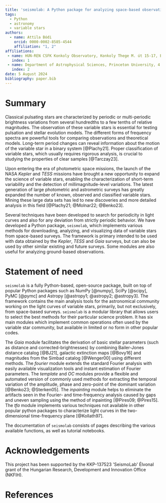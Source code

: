 ```yaml
---
title: 'seismolab: A Python package for analyzing space-based observations of variable stars'
tags:
  - Python
  - astronomy
  - variable stars
authors:
  - name: Attila Bódi
    orcid: 0000-0002-8585-4544
    affiliation: "1, 2"
affiliations:
 - name: HUN-REN CSFK Konkoly Observatory, Konkoly Thege M. út 15-17, Budapest, 1121, Hungary
   index: 1
 - name: Department of Astrophysical Sciences, Princeton University, 4 Ivy Lane, Princeton, NJ 08544, USA
   index: 2
date: 5 August 2024
bibliography: paper.bib
---
```


# Summary

Classical pulsating stars are characterized by periodic or multi-periodic brightness variations from several hundredths to a few tenths of relative magnitudes. The observation of these variable stars is essential for testing pulsation and stellar evolution models. The different forms of frequency spectra are powerful tools for comparing observations and theoretical models. Long-term period changes can reveal information about the motion of the variable star in a binary system [@Plachy21]. Proper classification of variable stars, which usually requires rigorous analysis, is crucial to studying the properties of clear samples [@Tarczay23].

Upon entering the era of photometric space missions, the launch of the NASA *Kepler* and *TESS* missions have brought a new opportunity to expand the science of variable stars, enabling the characterization of short-term variability and the detection of millimagnitude-level variations. The latest generation of large photometric and astrometric surveys has greatly expanded the number of known, observed and classified variable stars. Mining these large data sets has led to new discoveries and more detailed analysis in this field [@Plachy21; @Molnar22; @Benko23].

Several techniques have been developed to search for periodicity in light curves and also for any deviation from strictly periodic behavior. We have developed a Python package, ``seismolab``, which implements various methods for downloading, analyzing, and visualizing data of variable stars from space-based surveys. The framework is primary intended to be used with data obtained by the *Kepler*, *TESS* and *Gaia* surveys, but can also be used by other similar existing and future surveys. Some modules are also useful for analyzing ground-based observations.

# Statement of need

``seismolab`` is a fully Python-based, open-source package, built on top of popular Python packages such as NumPy [@numpy], SciPy [@scipy], PyMC [@pymc] and Astropy [@astropy1; @astropy2; @astropy3]. The framework contains the main analysis tools for the astronomical community working on the light curves of variable stars, primarily, but not exclusively, from space-based surveys. ``seismolab`` is a modular library that allows users to select the best methods for their particular science problem. It has six main modules which implement common operations often used by the variable star community, but available in limited or no form in other popular codes.

The *Gaia* module facilitates the derivation of basic stellar parameters (such as distance and corrected-brightnesses) by combining Bailer-Jones distance catalog [@BJ21], galactic extinction maps [@Bovy16] and magnitudes from the Simbad catalog [@Wenger00] using different methods. The *fourier* module extends the standard Fourier analysis with easily available visualization tools and instant estimation of Fourier parameters. The *template* and *OC* modules provide a flexible and automated version of commonly used methods for extracting the temporal variation of the amplitude, phase and zero-point of the dominant variation [@Benko23; @Sterken05]. The *inpainting* module helps to eliminate the artifacts seen in the Fourier- and time-frequency analysis caused by gaps and uneven sampling using the method of inpainting [@Pires09; @Pires15]. The *tfa* module implements various techniques not available in other popular python packages to characterize light curves in the two-dimensional time-frequency plane [@Kollath97].

The documentation of `seismolab` consists of pages describing the various
available functions, as well as tutorial notebooks.

# Acknowledgements
This project has been supported by the KKP-137523 'SeismoLab' Élvonal grant of the Hungarian Research, Development and Innovation Office (NKFIH).

# References
